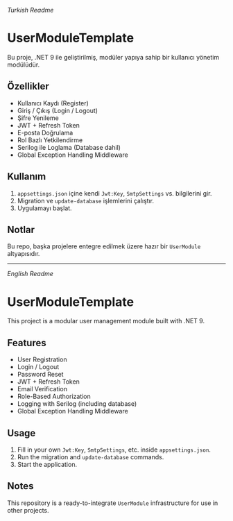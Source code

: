 *Turkish Readme*

# UserModuleTemplate

Bu proje, .NET 9 ile geliştirilmiş, modüler yapıya sahip bir kullanıcı yönetim modülüdür.

## Özellikler
- Kullanıcı Kaydı (Register)
- Giriş / Çıkış (Login / Logout)
- Şifre Yenileme
- JWT + Refresh Token
- E-posta Doğrulama
- Rol Bazlı Yetkilendirme
- Serilog ile Loglama (Database dahil)
- Global Exception Handling Middleware

## Kullanım
1. `appsettings.json` içine kendi `Jwt:Key`, `SmtpSettings` vs. bilgilerini gir.
2. Migration ve `update-database` işlemlerini çalıştır.
3. Uygulamayı başlat.

## Notlar
Bu repo, başka projelere entegre edilmek üzere hazır bir `UserModule` altyapısıdır.

---

*English Readme*

# UserModuleTemplate

This project is a modular user management module built with .NET 9.

## Features
- User Registration
- Login / Logout
- Password Reset
- JWT + Refresh Token
- Email Verification
- Role-Based Authorization
- Logging with Serilog (including database)
- Global Exception Handling Middleware

## Usage
1. Fill in your own `Jwt:Key`, `SmtpSettings`, etc. inside `appsettings.json`.
2. Run the migration and `update-database` commands.
3. Start the application.

## Notes
This repository is a ready-to-integrate `UserModule` infrastructure for use in other projects.

